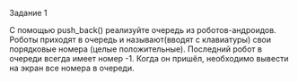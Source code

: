 Задание 1

С помощью push_back() реализуйте очередь из роботов-андроидов. Роботы приходят в очередь и называют(вводят с клавиатуры) свои порядковые номера (целые положительные). Последний робот в очереди всегда имеет номер -1. Когда он пришёл, необходимо вывести на экран все номера в очереди.